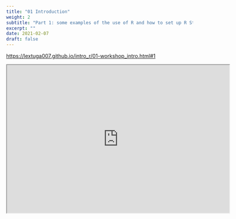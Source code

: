 ```yaml
---
title: "01 Introduction"
weight: 2
subtitle: "Part 1: some examples of the use of R and how to set up R Studio"
excerpt: ""
date: 2021-02-07
draft: false
---
```


https://lextuga007.github.io/intro_r/01-workshop_intro.html#1

<iframe src="https://lextuga007.github.io/intro_r/01-workshop_intro.html#1" width="600" height="400" loading="lazy" allowfullscreen></iframe> <script>fitvids('.shareagain', {players: 'iframe'});</script>
